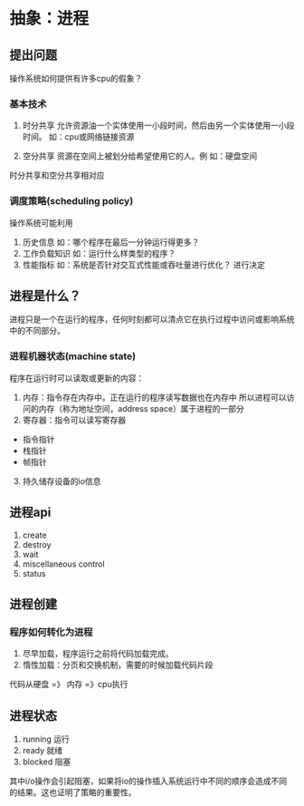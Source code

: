# 抽象：进程


## 提出问题
操作系统如何提供有许多cpu的假象？


### 基本技术
1. 时分共享
  允许资源油一个实体使用一小段时间，然后由另一个实体使用一小段时间。
  如：cpu或网络链接资源

2. 空分共享
  资源在空间上被划分给希望使用它的人。例
  如：硬盘空间


时分共享和空分共享相对应

### 调度策略(scheduling policy)
操作系统可能利用
1. 历史信息 如：哪个程序在最后一分钟运行得更多？
2. 工作负载知识 如：运行什么样类型的程序？
3. 性能指标 如：系统是否针对交互式性能或吞吐量进行优化？
进行决定

## 进程是什么？
进程只是一个在运行的程序，任何时刻都可以清点它在执行过程中访问或影响系统中的不同部分。

### 进程机器状态(machine state)
程序在运行时可以读取或更新的内容：
1. 内存：指令存在内存中。正在运行的程序读写数据也在内存中
  所以进程可以访问的内存（称为地址空间，address space）属于进程的一部分
2. 寄存器：指令可以读写寄存器
  - 指令指针
  - 栈指针
  - 帧指针
3. 持久储存设备的io信息


## 进程api
1. create
2. destroy
3. wait
4. miscellaneous control
5. status

## 进程创建

### 程序如何转化为进程
1. 尽早加载，程序运行之前将代码加载完成。
2. 惰性加载：分页和交换机制，需要的时候加载代码片段

代码从硬盘 =》 内存 =》cpu执行


## 进程状态
1. running 运行
2. ready 就绪
3. blocked 阻塞

其中i/o操作会引起阻塞，如果将io的操作插入系统运行中不同的顺序会造成不同的结果。这也证明了策略的重要性。